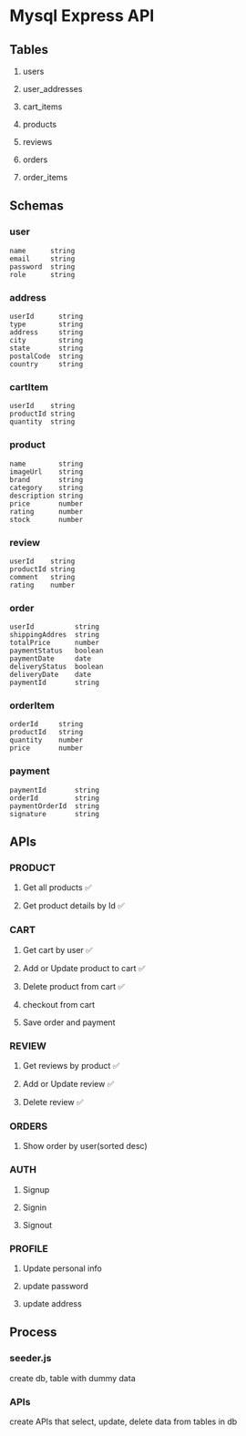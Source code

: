 # Mysql Express API

## Tables


1. users

2. user_addresses

3. cart_items

4. products

5. reviews

6. orders

7. order_items

## Schemas

### user

```
name      string
email     string
password  string
role      string
```

### address

```
userId      string
type        string
address     string
city        string
state       string
postalCode  string
country     string
```

### cartItem

```
userId    string
productId string
quantity  string
```

### product

```
name        string
imageUrl    string
brand       string
category    string
description string
price       number
rating      number
stock       number
```

### review

```
userId    string
productId string
comment   string
rating    number
```

### order

```
userId          string
shippingAddres  string
totalPrice      number
paymentStatus   boolean
paymentDate     date
deliveryStatus  boolean
deliveryDate    date
paymentId       string
```

### orderItem

```
orderId     string
productId   string
quantity    number
price       number
```

### payment

```
paymentId       string
orderId         string
paymentOrderId  string
signature       string
```

## APIs

### PRODUCT

1. Get all products ✅
   
2. Get product details by Id ✅

### CART

1. Get cart by user ✅
   
2. Add or Update product to cart ✅
   
3. Delete product from cart ✅
   
4. checkout from cart
   
5. Save order and payment

### REVIEW

1. Get reviews by product ✅
   
2. Add or Update review ✅
   
3. Delete review ✅

### ORDERS

1. Show order by user(sorted desc)

### AUTH

1. Signup
   
2. Signin
   
3. Signout

### PROFILE

1. Update personal info
   
2. update password
   
3. update address

## Process


### seeder.js
create db, table with dummy data

### APIs
create APIs that select, update, delete data from tables in db

